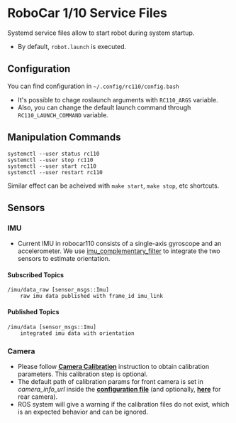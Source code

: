 # RoboCar 1/10 Service Files

Systemd service files allow to start robot during system startup.

* By default, `robot.launch` is executed.

## Configuration

You can find configuration in `~/.config/rc110/config.bash`

* It's possible to chage roslaunch arguments with `RC110_ARGS` variable.
* Also, you can change the default launch command through `RC110_LAUNCH_COMMAND` variable.

## Manipulation Commands
```
systemctl --user status rc110
systemctl --user stop rc110
systemctl --user start rc110
systemctl --user restart rc110
```
Similar effect can be acheived with `make start`, `make stop`, etc shortcuts.

## Sensors
### IMU
* Current IMU in robocar110 consists of a single-axis gyroscope and an accelerometer. We use [imu_complementary_filter](https://github.com/CCNYRoboticsLab/imu_tools) to integrate the two sensors to estimate orientation.

#### Subscribed Topics
```
/imu/data_raw [sensor_msgs::Imu]
    raw imu data published with frame_id imu_link
```

#### Published Topics
```
/imu/data [sensor_msgs::Imu]
    integrated imu data with orientation
```

### Camera
* Please follow [**Camera Calibration**](docs/CameraCalibration.md) instruction to obtain calibration parameters. This calibration step is optional.
* The default path of calibration params for front camera is set in *camera_info_url* inside the [**configuration file**](config/sensors/front_camera.yaml) (and optionally, [**here**](config/sensors/rear_camera.yaml) for rear camera).
* ROS system will give a warning if the calibration files do not exist, which is an expected behavior and can be ignored.
